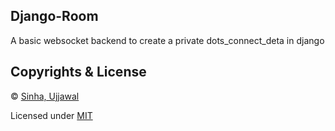 ## Django-Room

A basic websocket backend to create a private dots_connect_deta in django

## Copyrights & License

© [Sinha, Ujjawal](https://github.com/Sinha-Ujjawal)

Licensed under [MIT](./LICENSE)
